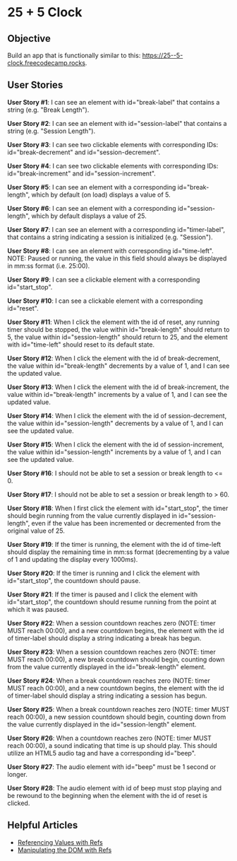 # 25 + 5 Clock

## Objective
Build an app that is functionally similar to this: https://25--5-clock.freecodecamp.rocks.

## User Stories
**User Story #1**: I can see an element with id="break-label" that contains a string (e.g. "Break Length").

**User Story #2**: I can see an element with id="session-label" that contains a string (e.g. "Session Length").

**User Story #3**: I can see two clickable elements with corresponding IDs: id="break-decrement" and id="session-decrement".

**User Story #4**: I can see two clickable elements with corresponding IDs: id="break-increment" and id="session-increment".

**User Story #5**: I can see an element with a corresponding id="break-length", which by default (on load) displays a value of 5.

**User Story #6**: I can see an element with a corresponding id="session-length", which by default displays a value of 25.

**User Story #7**: I can see an element with a corresponding id="timer-label", that contains a string indicating a session is initialized (e.g. "Session").

**User Story #8**: I can see an element with corresponding id="time-left". NOTE: Paused or running, the value in this field should always be displayed in mm:ss format (i.e. 25:00).

**User Story #9**: I can see a clickable element with a corresponding id="start_stop".

**User Story #10**: I can see a clickable element with a corresponding id="reset".

**User Story #11**: When I click the element with the id of reset, any running timer should be stopped, the value within id="break-length" should return to 5, the value within id="session-length" should return to 25, and the element with id="time-left" should reset to its default state.

**User Story #12**: When I click the element with the id of break-decrement, the value within id="break-length" decrements by a value of 1, and I can see the updated value.

**User Story #13**: When I click the element with the id of break-increment, the value within id="break-length" increments by a value of 1, and I can see the updated value.

**User Story #14**: When I click the element with the id of session-decrement, the value within id="session-length" decrements by a value of 1, and I can see the updated value.

**User Story #15**: When I click the element with the id of session-increment, the value within id="session-length" increments by a value of 1, and I can see the updated value.

**User Story #16**: I should not be able to set a session or break length to <= 0.

**User Story #17**: I should not be able to set a session or break length to > 60.

**User Story #18**: When I first click the element with id="start_stop", the timer should begin running from the value currently displayed in id="session-length", even if the value has been incremented or decremented from the original value of 25.

**User Story #19**: If the timer is running, the element with the id of time-left should display the remaining time in mm:ss format (decrementing by a value of 1 and updating the display every 1000ms).

**User Story #20**: If the timer is running and I click the element with id="start_stop", the countdown should pause.

**User Story #21**: If the timer is paused and I click the element with id="start_stop", the countdown should resume running from the point at which it was paused.

**User Story #22**: When a session countdown reaches zero (NOTE: timer MUST reach 00:00), and a new countdown begins, the element with the id of timer-label should display a string indicating a break has begun.

**User Story #23**: When a session countdown reaches zero (NOTE: timer MUST reach 00:00), a new break countdown should begin, counting down from the value currently displayed in the id="break-length" element.

**User Story #24**: When a break countdown reaches zero (NOTE: timer MUST reach 00:00), and a new countdown begins, the element with the id of timer-label should display a string indicating a session has begun.

**User Story #25**: When a break countdown reaches zero (NOTE: timer MUST reach 00:00), a new session countdown should begin, counting down from the value currently displayed in the id="session-length" element.

**User Story #26**: When a countdown reaches zero (NOTE: timer MUST reach 00:00), a sound indicating that time is up should play. This should utilize an HTML5 audio tag and have a corresponding id="beep".

**User Story #27**: The audio element with id="beep" must be 1 second or longer.

**User Story #28**: The audio element with id of beep must stop playing and be rewound to the beginning when the element with the id of reset is clicked.

## Helpful Articles
- [Referencing Values with Refs](https://react.dev/learn/referencing-values-with-refs)
- [Manipulating the DOM with Refs](https://react.dev/learn/manipulating-the-dom-with-refs)